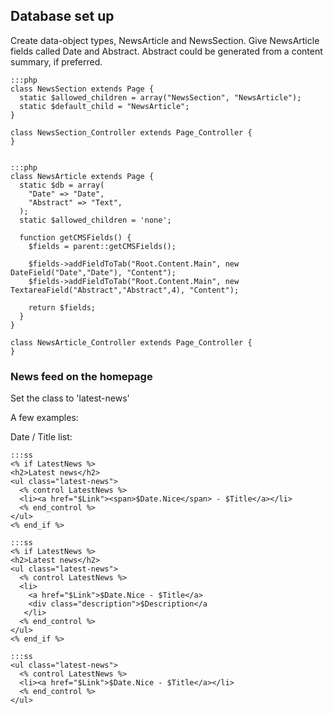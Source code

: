 ## Database set up

Create data-object types, NewsArticle and NewsSection. Give NewsArticle fields called Date and Abstract.  Abstract could be generated from a content summary, if preferred.

	:::php
	class NewsSection extends Page {
	  static $allowed_children = array("NewsSection", "NewsArticle");
	  static $default_child = "NewsArticle";
	}

	class NewsSection_Controller extends Page_Controller {
	}


	:::php
	class NewsArticle extends Page {
	  static $db = array(
	    "Date" => "Date",
	    "Abstract" => "Text",
	  );
	  static $allowed_children = 'none';
  
	  function getCMSFields() {
	    $fields = parent::getCMSFields();
   
	    $fields->addFieldToTab("Root.Content.Main", new DateField("Date","Date"), "Content");
	    $fields->addFieldToTab("Root.Content.Main", new TextareaField("Abstract","Abstract",4), "Content");
    
	    return $fields;
	  }
	}

	class NewsArticle_Controller extends Page_Controller {
	}

### News feed on the homepage

Set the class to 'latest-news'

A few examples:

Date / Title list:

	:::ss
	<% if LatestNews %>
	<h2>Latest news</h2>
	<ul class="latest-news">
	  <% control LatestNews %>
	  <li><a href="$Link"><span>$Date.Nice</span> - $Title</a></li>
	  <% end_control %>
	</ul>
	<% end_if %>

	:::ss
	<% if LatestNews %>
	<h2>Latest news</h2>
	<ul class="latest-news">
	  <% control LatestNews %>
	  <li>
	    <a href="$Link">$Date.Nice - $Title</a>
	    <div class="description">$Description</a
	   </li>
	  <% end_control %>
	</ul>
	<% end_if %>

	:::ss
	<ul class="latest-news">
	  <% control LatestNews %>
	  <li><a href="$Link">$Date.Nice - $Title</a></li>
	  <% end_control %>
	</ul>